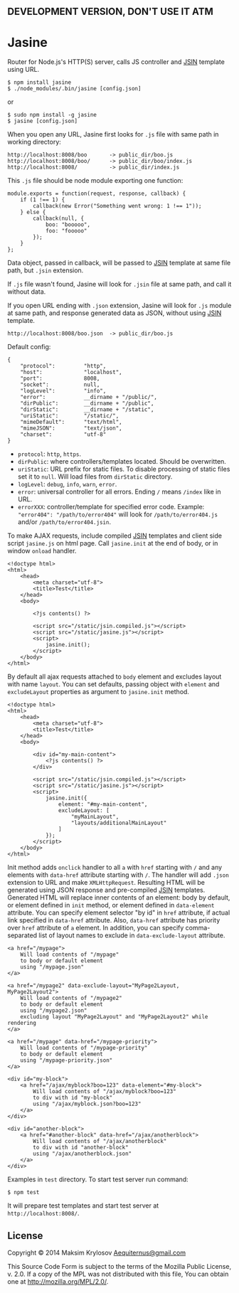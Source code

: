 ## DEVELOPMENT VERSION, DON'T USE IT ATM

# Jasine

Router for Node.js's HTTP(S) server, calls JS controller and [JSIN](https://github.com/Aequiternus/node-jsin) template using URL.

    $ npm install jasine
    $ ./node_modules/.bin/jasine [config.json]

or

    $ sudo npm install -g jasine
    $ jasine [config.json]

When you open any URL, Jasine first looks for `.js` file with same path in working directory:

    http://localhost:8008/boo       -> public_dir/boo.js
    http://localhost:8008/boo/      -> public_dir/boo/index.js
    http://localhost:8008/          -> public_dir/index.js

This `.js` file should be node module exporting one function:

    module.exports = function(request, response, callback) {
        if (1 !== 1) {
            callback(new Error("Something went wrong: 1 !== 1"));
        } else {
            callback(null, {
                boo: "booooo",
                foo: "fooooo"
            });
        }
    };

Data object, passed in callback, will be passed to [JSIN](https://github.com/Aequiternus/node-jsin) template at same file path, but `.jsin` extension.

If `.js` file wasn't found, Jasine will look for `.jsin` file at same path, and call it without data.

If you open URL ending with `.json` extension, Jasine will look for `.js` module at same path, and response generated data as JSON, without using [JSIN](https://github.com/Aequiternus/node-jsin) template.

    http://localhost:8008/boo.json  -> public_dir/boo.js

Default config:

    {
        "protocol":         "http",
        "host":             "localhost",
        "port":             8008,
        "socket":           null,
        "logLevel":         "info",
        "error":            __dirname + "/public/",
        "dirPublic":        __dirname + "/public",
        "dirStatic":        __dirname + "/static",
        "uriStatic":        "/static/",
        "mimeDefault":      "text/html",
        "mimeJSON":         "text/json",
        "charset":          "utf-8"
    }

- `protocol`: `http`, `https`.
- `dirPublic`: where controllers/templates located. Should be overwritten.
- `uriStatic`: URL prefix for static files. To disable processing of static files set it to `null`. Will load files from `dirStatic` directory.
- `logLevel`: `debug`, `info`, `warn`, `error`.
- `error`: universal controller for all errors.
    Ending `/` means `/index` like in URL.
- `errorXXX`: controller/template for specified error code.
    Example: `"error404": "/path/to/error404"` will look for `/path/to/error404.js` and/or `/path/to/error404.jsin`.

To make AJAX requests, include compiled [JSIN](https://github.com/Aequiternus/node-jsin) templates and client side script `jasine.js` on html page. Call `jasine.init` at the end of body, or in window `onload` handler.

    <!doctype html>
    <html>
        <head>
            <meta charset="utf-8">
            <title>Test</title>
        </head>
        <body>

            <?js contents() ?>

            <script src="/static/jsin.compiled.js"></script>
            <script src="/static/jasine.js"></script>
            <script>
                jasine.init();
            </script>
        </body>
    </html>

By default all ajax requests attached to `body` element and excludes layout with name `layout`. You can set defaults, passing object with `element` and `excludeLayout` properties as argument to `jasine.init` method.

    <!doctype html>
    <html>
        <head>
            <meta charset="utf-8">
            <title>Test</title>
        </head>
        <body>

            <div id="my-main-content">
                <?js contents() ?>
            </div>

            <script src="/static/jsin.compiled.js"></script>
            <script src="/static/jasine.js"></script>
            <script>
                jasine.init({
                    element: "#my-main-content",
                    excludeLayout: [
                        "myMainLayout",
                        "layouts/additionalMainLayout"
                    ]
                });
            </script>
        </body>
    </html>

Init method adds `onclick` handler to all `a` with `href` starting with `/` and any elements with `data-href` attribute starting with `/`. The handler will add `.json` extension to URL and make `XMLHttpRequest`. Resulting HTML will be generated using JSON response and pre-compiled [JSIN](https://github.com/Aequiternus/node-jsin) templates. Generated HTML will replace inner contents of an element: body by default, or element defined in `init` method, or element defined in `data-element` attribute. You can specify element selector "by id" in `href` attribute, if actual link specified in `data-href` attribute. Also, `data-href` attribute has priority over `href` attribute of `a` element. In addition, you can specify comma-separated list of layout names to exclude in `data-exclude-layout` attribute.

    <a href="/mypage">
        Will load contents of "/mypage"
        to body or default element
        using "/mypage.json"
    </a>

    <a href="/mypage2" data-exclude-layout="MyPage2Layout, MyPage2Layout2">
        Will load contents of "/mypage2"
        to body or default element
        using "/mypage2.json"
        excluding layout "MyPage2Layout" and "MyPage2Layout2" while rendering
    </a>

    <a href="/mypage" data-href="/mypage-priority">
        Will load contents of "/mypage-priority"
        to body or default element
        using "/mypage-priority.json"
    </a>

    <div id="my-block">
        <a href="/ajax/myblock?boo=123" data-element="#my-block">
            Will load contents of "/ajax/myblock?boo=123"
            to div with id "my-block"
            using "/ajax/myblock.json?boo=123"
        </a>
    </div>

    <div id="another-block">
        <a href="#another-block" data-href="/ajax/anotherblock">
            Will load contents of "/ajax/anotherblock"
            to div with id "another-block"
            using "/ajax/anotherblock.json"
        </a>
    </div>

Examples in `test` directory. To start test server run command:

    $ npm test

It will prepare test templates and start test server at `http://localhost:8008/`.

## License

Copyright © 2014 Maksim Krylosov <Aequiternus@gmail.com>

This Source Code Form is subject to the terms of the Mozilla Public
License, v. 2.0. If a copy of the MPL was not distributed with this
file, You can obtain one at http://mozilla.org/MPL/2.0/.
